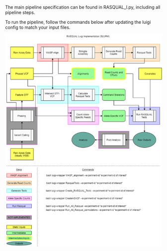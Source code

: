 The main pipeline specification can be found in RASQUAL_l.py, including all pipeline steps.

To run the pipeline, follow the commands below after updating the luigi config to match your input files.

![Rasqual Flow Diagram](https://github.com/SaideepGona/rasqual/blob/master/luigi_pipeline/RASQUAL.png)
